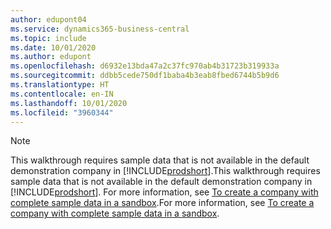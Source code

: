```yaml
---
author: edupont04
ms.service: dynamics365-business-central
ms.topic: include
ms.date: 10/01/2020
ms.author: edupont
ms.openlocfilehash: d6932e13bda47a2c37fc970ab4b31723b319933a
ms.sourcegitcommit: ddbb5cede750df1baba4b3eab8fbed6744b5b9d6
ms.translationtype: HT
ms.contentlocale: en-IN
ms.lasthandoff: 10/01/2020
ms.locfileid: "3960344"
---
```

> [!NOTE]
> <span data-ttu-id="7d94d-101">This walkthrough requires sample data that is not available in the default demonstration company in [!INCLUDE[prodshort](prodshort.md)].</span><span class="sxs-lookup"><span data-stu-id="7d94d-101">This walkthrough requires sample data that is not available in the default demonstration company in [!INCLUDE[prodshort](prodshort.md)].</span></span> <span data-ttu-id="7d94d-102">For more information, see [To create a company with complete sample data in a sandbox](../across-how-create-sandbox-environment.md#to-create-a-company-with-complete-sample-data-in-a-sandbox).</span><span class="sxs-lookup"><span data-stu-id="7d94d-102">For more information, see [To create a company with complete sample data in a sandbox](../across-how-create-sandbox-environment.md#to-create-a-company-with-complete-sample-data-in-a-sandbox).</span></span>  
